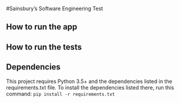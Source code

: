 #Sainsbury’s Software Engineering Test

How to run the app
---

How to run the tests
---

Dependencies
---
This project requires Python 3.5+ and the dependencies listed in the requirements.txt file. To install the dependencies listed there, run this command: `pip install -r requirements.txt`

